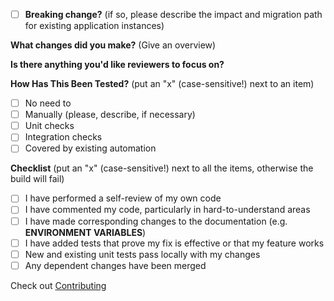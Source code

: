<!-- ignore-task-list-start -->
- [ ] **Breaking change?** (if so, please describe the impact and migration path for existing application instances)


<!-- ignore-task-list-end -->
**What changes did you make?** (Give an overview)

**Is there anything you'd like reviewers to focus on?**


**How Has This Been Tested?** (put an "x" (case-sensitive!) next to an item)
<!-- ignore-task-list-start -->
- [ ] No need to
- [ ] Manually (please, describe, if necessary)
- [ ] Unit checks
- [ ] Integration checks
- [ ] Covered by existing automation
<!-- ignore-task-list-end -->

**Checklist** (put an "x" (case-sensitive!) next to all the items, otherwise the build will fail)
- [ ] I have performed a self-review of my own code
- [ ] I have commented my code, particularly in hard-to-understand areas
- [ ] I have made corresponding changes to the documentation (e.g. **ENVIRONMENT VARIABLES**)
- [ ] I have added tests that prove my fix is effective or that my feature works
- [ ] New and existing unit tests pass locally with my changes
- [ ] Any dependent changes have been merged

Check out [Contributing](https://github.com/ideasbucketlabs/tansen/blob/main/documentation/CONTRIBUTING.md)
